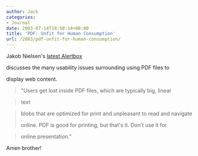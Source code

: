 ```yaml
---
author: Jack
categories:
- Journal
date: 2003-07-14T19:50:14+00:00
title: 'PDF: Unfit for Human Consumption'
url: /2003/pdf-unfit-for-human-consumption/
---
```


Jakob Nielsen's [latest Alertbox][1]

discusses the many usability issues surrounding using PDF files to
  

  
display web content.
  


> "Users get lost inside PDF files, which are typically big, linear
  
> 
  
> text
  
> 
  
> blobs that are optimized for print and unpleasant to read and navigate 
> 
> online. PDF is good for printing, but that's it. Don't use it for
  
> 
  
> online presentation."

  
> 

Amen brother!

 [1]: //www.useit.com/alertbox/20030714.html"